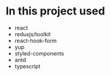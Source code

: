 # In this project used

+ react
+ reduxjs/toolkit
+ react-hook-form
+ yup
+ styled-components
+ antd
+ typescript

